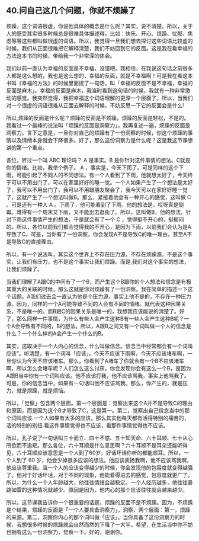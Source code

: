 ## 40.问自己这几个问题，你就不烦躁了
烦躁，这个词语很虚，你说他具体的概念是什么呢？其实，说不清楚。所以，关于人的感受其实很多时候总是很难具体描述得。比如：快乐、开心、烦躁、忧郁、焦虑等等这些都叫做很虚的词语。所以，我觉得一旦我们想去探讨这些词语比较虚的时候，我们从正面很难把它解释清楚，我们不妨回到它的反面。这是我在看幸福的方法这本书的时候，带给我一个非常深的体会。


我们以前一直认为幸福的反面是不幸福，没错吧。我相信，在我说这句话之前很多人都是这么想的，我也是这么想的，幸福的反面，就是不幸福啊！可是我在看这本书叫《幸福的方法》的时候里面提了一句话，叫「幸福的反面不是不幸福，幸福的反面是麻木」。幸福的反面是麻木，我当时看到这句话的时候，我就有一种非常激动的感觉。我突然觉得，我把幸福这个词语理解的更深一个层面了。所以，当我们对一个很虚的词语很难从正面去解释的时候，不妨反思一下它的反面会是什么!


所以,烦躁的反面是什么呢？烦躁的反面是不烦躁，烦躁的反面是轻松，不是的。我看过一个最棒的说法叫「烦躁的反面是洞察力」，我再复述一遍，烦躁的反面是洞察力。言下之意是，一旦你对自己的烦躁有了一份洞察的时候，你这个烦躁的事情以及情绪本身就会下降很多。好了，那么这份洞察力是什么呢？这是我这节课想讲的第一个重点。


各位，听过一个叫 ABC 理论吗？ A 是事实。B 是你针对这件事情的想法。C就是你的情绪。比如，我举个例子。 A ，事实是，今天下雨了。可是同样的这个下雨，可能引起了不同人的不同想法。有一个人看到了下雨，他就想太好了，今天终于可以不用出门了，可以在家里好好的睡一觉。一个人如果产生了一个想法是太好了，我可以不用出门了，我可以不用跟朋友聚会了，我今天可以在家好好睡一觉了，这就产生了一个想法叫做B。那么，紧接着他会有一种开心的感觉，这叫做 C 。可是还有一种人 A 。下雨了，他可能看到了下雨，他的想法是，哎呀真是倒霉。难得有一个周末又下雨，又不能出去逛街了。所以，这叫做B，他的想法。针对下雨这件事情产生的想法，于是就会有了一个 C ，觉得挺不开心的，挺郁闷的。所以，各位以前我们都会觉得我的不开心，是因为下雨，以前我们会认为是A导致了C。可是，当你有了一份洞察，你会发现A不是导致C的唯一理由，甚至A不是导致C的直接理由。


所以，有一个说法叫，其实这个世界上不存在压力源，不存在烦躁源，不是这个事实，让我们有压力，也不是这个事实让我们烦躁。而是,我们对这个事实的想法，让我们烦躁了。


当我们理解了A跟C的中间有了一个B，而产生这个B跟你的个人想法和信念是有极其重大的关联的时候，那么这就是你对烦躁有了一份洞察。我在简单的描述一下这个话题。A我们过去会一直认为他是个压力源，事实上他不是的，不存在一种压力源。因为，同样的一个A可能导致不同的人会有不同的情绪。就代表这种因果关系，不是唯一的。而B跟C的因果关系是唯一的，我想我应该能说的清楚了。好了，那么同样一件事情，为什么有些人会产生这种B有一些人会产生这种B呢？一个A会导致有不同的，B的想法。所以，A跟B之间又有一个词叫做一个人的信念是什么？一个什么样的A会产生一个什么的B。


其实，这取决于一个人内心的信念，什么叫做信念。信念当中经常都会有一个词叫应该”。听清楚，有一个词叫「应该」。今天不应该下雨啊，今天不应该堵车啊，一旦你认为今天不应该堵车。那么，你看到了A堵车了你就会有一个B不应该堵车啊，所以怎么会堵车呢？人们怎么这么讨厌。你会发现你会有这么一个B，是因为A跟B当中你有一个词叫应该。他不应该打我，他不应该骂我，事实上他骂我了。可是，你的信念当中，如果有一句话叫他不应该骂我。那么，你产生的，就是压力，就是烦躁，就是烦恼。


所以，「觉察」包含两个层面。第一个层面是：觉察出来这个A并不是导致C的理由和原因，而是因为这个B才导致了C，这是第一。第二，觉察出自己信念当中的那个词叫应该.一个人如果有太多的应该，那么其实他每天都有活得特别的痛苦的，活的特别的别扭.看这件事情觉得也不应该，看那件事情觉得也不应该。


所以，孔子说了一句话叫三十而立、四十不惑、五十知天命、六十耳顺、七十从心所欲而不逾矩。那么各位，六十耳顺是什么意思啊？六十耳顺不是耳朵还能听得见，六十耳顺应该意思是一个人到了60岁，好话坏话你听的都能顺耳。所以，一个人到了 60 岁，他会少掉很多应该的想法。他应该表扬我啊，他不应该骂我啊，他应该尊重我。当一个人的应该变得越少的时候，你会发现他的包容度就变得越强了。他对于好话坏话，对于不同的现象，他能看得进去的感觉，包容度就更广了。所以，为什么一个人年龄越大，他往往情绪会越稳定。一个人经历越多，他往往暴跳如雷的这种情况就越少。原因是因为，他内心的那个应该往往就会越来越少。


所以，这节课我告诉你一个很重要的话题，烦躁的反面不是不烦躁。因为，不烦躁是个结果，烦躁的反面是「一个人要具备洞察力」。洞察，两个层面：第一，烦躁的来源。第二，洞察你内心的那个词叫做「应该」。当你具备了这份洞察力的时候，我想很多时候的烦躁就会自然而然的下降了一大半。希望，在生活当中你不妨也拥有这么一份洞察力，觉察一下。好的，谢谢你。

